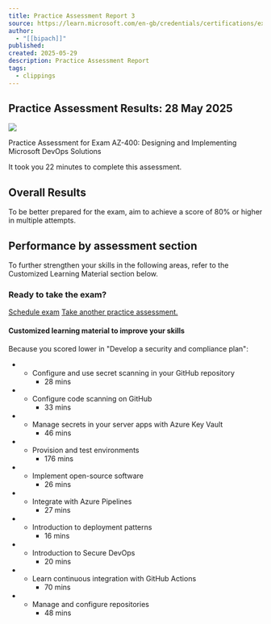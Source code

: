 ```yaml
---
title: Practice Assessment Report 3
source: https://learn.microsoft.com/en-gb/credentials/certifications/exams/az-400/practice/results?assessmentId=56&snapshotId=1a62f800-35c1-4a67-b7c2-0b201ba4520d
author:
  - "[[bipach]]"
published: 
created: 2025-05-29
description: Practice Assessment Report
tags:
  - clippings
---
```

## Practice Assessment Results: 28 May 2025

![](https://learn.microsoft.com/en-us/media/learn/certification/badges/certification-exam.svg?branch=main)

Practice Assessment for Exam AZ-400: Designing and Implementing Microsoft DevOps Solutions

It took you 22 minutes to complete this assessment.

## Overall Results

To be better prepared for the exam, aim to achieve a score of 80% or higher in multiple attempts.

## Performance by assessment section

To further strengthen your skills in the following areas, refer to the Customized Learning Material section below.

### Ready to take the exam?

[Schedule exam](https://learn.microsoft.com/credentials/certifications/exams/az-400/) [Take another practice assessment.](https://learn.microsoft.com/en-gb/credentials/certifications/exams/az-400/practice/assessment?assessmentId=56&assessment-type=practice)

#### Customized learning material to improve your skills

Because you scored lower in "Develop a security and compliance plan":

- - Configure and use secret scanning in your GitHub repository
	- 28 mins
- - Configure code scanning on GitHub
	- 33 mins
- - Manage secrets in your server apps with Azure Key Vault
	- 46 mins
- - Provision and test environments
	- 176 mins
- - Implement open-source software
	- 26 mins
- - Integrate with Azure Pipelines
	- 27 mins
- - Introduction to deployment patterns
	- 16 mins
- - Introduction to Secure DevOps
	- 20 mins
- - Learn continuous integration with GitHub Actions
	- 70 mins
- - Manage and configure repositories
	- 48 mins